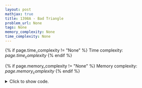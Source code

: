 ```yaml
---
layout: post
mathjax: true
title: 1398A - Bad Triangle
problem_url: None
tags: None
memory_complexity: None
time_complexity: None
---
```




{% if page.time_complexity != "None" %}
Time complexity: ${{ page.time_complexity }}$
{% endif %}

{% if page.memory_complexity != "None" %}
Memory complexity: ${{ page.memory_complexity }}$
{% endif %}

<details>
<summary>
<p style="display:inline">Click to show code.</p>
</summary>
```cpp
{% raw %}
using namespace std;
using vi = vector<int>;
int main(void)
{
    int t, n;
    vi a;
    cin >> t;
    while (t--)
    {
        cin >> n;
        a.resize(n);
        for (auto &ai : a)
            cin >> ai;
        int x = a[0] + a[1];
        auto it = lower_bound(a.begin(), a.end(), x);
        if (it == a.end())
            cout << -1 << endl;
        else
        {
            cout << 1 << " " << 2 << " " << distance(a.begin(), it) + 1 << endl;
        }
    }
    return 0;
}

{% endraw %}
```
</details>

